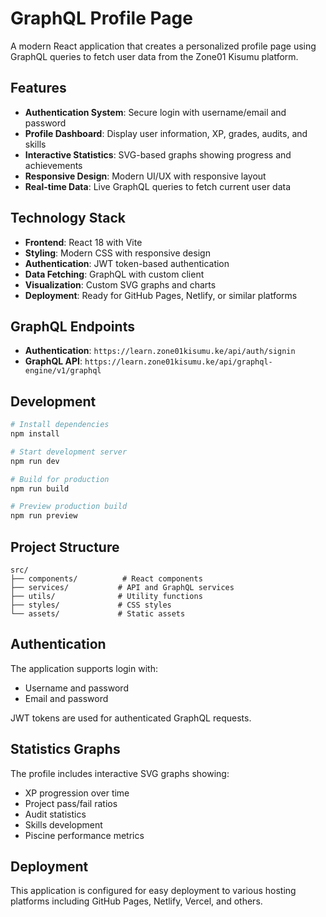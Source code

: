 # GraphQL Profile Page

A modern React application that creates a personalized profile page using GraphQL queries to fetch user data from the Zone01 Kisumu platform.

## Features

- **Authentication System**: Secure login with username/email and password
- **Profile Dashboard**: Display user information, XP, grades, audits, and skills
- **Interactive Statistics**: SVG-based graphs showing progress and achievements
- **Responsive Design**: Modern UI/UX with responsive layout
- **Real-time Data**: Live GraphQL queries to fetch current user data

## Technology Stack

- **Frontend**: React 18 with Vite
- **Styling**: Modern CSS with responsive design
- **Authentication**: JWT token-based authentication
- **Data Fetching**: GraphQL with custom client
- **Visualization**: Custom SVG graphs and charts
- **Deployment**: Ready for GitHub Pages, Netlify, or similar platforms

## GraphQL Endpoints

- **Authentication**: `https://learn.zone01kisumu.ke/api/auth/signin`
- **GraphQL API**: `https://learn.zone01kisumu.ke/api/graphql-engine/v1/graphql`

## Development

```bash
# Install dependencies
npm install

# Start development server
npm run dev

# Build for production
npm run build

# Preview production build
npm run preview
```

## Project Structure

```
src/
├── components/          # React components
├── services/           # API and GraphQL services
├── utils/              # Utility functions
├── styles/             # CSS styles
└── assets/             # Static assets
```

## Authentication

The application supports login with:
- Username and password
- Email and password

JWT tokens are used for authenticated GraphQL requests.

## Statistics Graphs

The profile includes interactive SVG graphs showing:
- XP progression over time
- Project pass/fail ratios
- Audit statistics
- Skills development
- Piscine performance metrics

## Deployment

This application is configured for easy deployment to various hosting platforms including GitHub Pages, Netlify, Vercel, and others.
